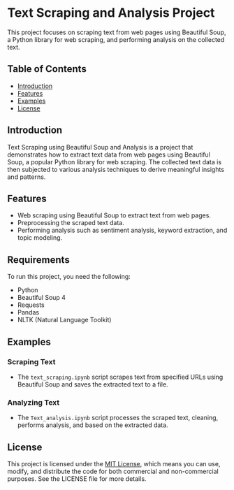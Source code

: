# Text Scraping and Analysis Project

This project focuses on scraping text from web pages using Beautiful Soup, 
a Python library for web scraping, and performing analysis on the collected text.

## Table of Contents

- [Introduction](#introduction)
- [Features](#features)
- [Examples](#examples)
- [License](#license)

## Introduction

Text Scraping using Beautiful Soup and Analysis is a project that demonstrates how to extract text data from web pages using Beautiful Soup, a popular Python library for web scraping. The collected text data is then subjected to various analysis techniques to derive meaningful insights and patterns.

## Features

- Web scraping using Beautiful Soup to extract text from web pages.
- Preprocessing the scraped text data.
- Performing analysis such as sentiment analysis, keyword extraction, and topic modeling.

## Requirements

To run this project, you need the following:

- Python 
- Beautiful Soup 4
- Requests
- Pandas
- NLTK (Natural Language Toolkit)

## Examples

### Scraping Text

- The `text_scraping.ipynb` script scrapes text from specified URLs using Beautiful Soup and saves the extracted text to a file.

### Analyzing Text

- The `Text_analysis.ipynb` script processes the scraped text, cleaning, performs analysis, and  based on the extracted data.

## License

This project is licensed under the [MIT License](LICENSE), which means you can use, modify, and distribute the code for both commercial and non-commercial purposes. See the LICENSE file for more details.
